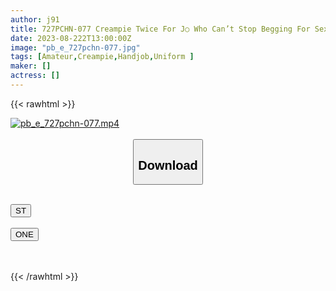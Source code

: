 ```yaml
---
author: j91
title: 727PCHN-077 Creampie Twice For J○ Who Can’t Stop Begging For Sex!
date: 2023-08-222T13:00:00Z
image: "pb_e_727pchn-077.jpg"
tags: [Amateur,Creampie,Handjob,Uniform ]
maker: []
actress: []
---
```



{{< rawhtml >}}

<div class="video" data-videoid="D4oM7jGAvWtwYy">
    <a href="javascript:;">
        <img src="https://my.j91.asia/posts/pb_e_727pchn-077/pb_e_727pchn-077.jpg" width="WIDTH" height="HEIGHT" alt="pb_e_727pchn-077.mp4" loading="lazy">
    </a>
</div>

<script type="text/javascript" src="https://j91.asia/asset/on-demand-st.js"></script>

<br>
  <link rel="stylesheet" href="https://j91.asia/asset/bs5.css">
  
  <center>
  <button class="btn btn-primary" type="button" data-bs-toggle="collapse" data-bs-target=".multi-collapse" aria-expanded="false" aria-controls="multiCollapseExample1 multiCollapseExample2"><h2>Download</h2></button></center>
</p>
<div class="row">
  <div class="col">
    <div class="collapse multi-collapse" id="multiCollapseExample1">
      <div class="card card-body">
	      	      <br>
<div class="buttons">  
<a href="https://streamtape.to/v/D4oM7jGAvWtwYy"><button class="btn-hover color-3"><i class="fa fa-download"></i> ST</button></a></div>
    </div>
  </div>
</div>
  <div class="col">
    <div class="collapse multi-collapse" id="multiCollapseExample2">
      <div class="card card-body">
	      <br>
<div class="buttons">
    <a href="https://oneupload.to/a2reaw54mjrx"><button class="btn-hover color-9"><i class="fa fa-download"></i> ONE</button></a></div>
<br><br>
      </div>
    </div>
  </div>
</div>

{{< /rawhtml >}}

